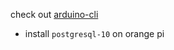 check out [arduino-cli](https://github.com/arduino/arduino-cli#download-the-latest-unstable-alpha-preview)

- install `postgresql-10` on orange pi
